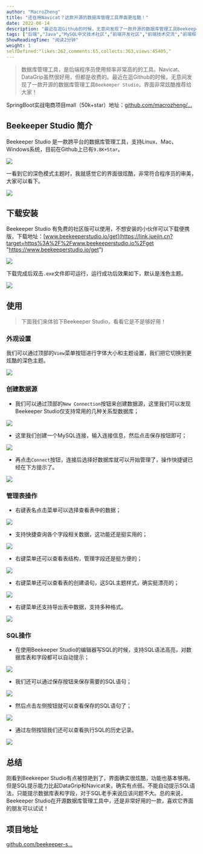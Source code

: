 ```yaml
---
author: "MacroZheng"
title: "还在用Navicat？这款开源的数据库管理工具界面更炫酷！"
date: 2022-06-14
description: "最近在逛Github的时候，无意间发现了一款开源的数据库管理工具Beekeeper Studio，界面非常炫酷推荐给大家！"
tags: ["后端","Java","MySQL中文技术社区","前端开发社区","前端技术交流","前端框架教程","JavaScript 学习资源","CSS 技巧与最佳实践","HTML5 最新动态","前端工程师职业发展","开源前端项目","前端技术趋势"]
ShowReadingTime: "阅读2分钟"
weight: 1
selfDefined:"likes:262,comments:65,collects:363,views:45405,"
---
```

> 数据库管理工具，是后端程序员使用频率非常高的的工具。Navicat、DataGrip虽然很好用，但都是收费的。最近在逛Github的时候，无意间发现了一款开源的数据库管理工具`Beekeeper Studio`，界面非常炫酷推荐给大家！

SpringBoot实战电商项目mall（50k+star）地址：[github.com/macrozheng/…](https://link.juejin.cn?target=https%3A%2F%2Fgithub.com%2Fmacrozheng%2Fmall "https://github.com/macrozheng/mall")

Beekeeper Studio 简介
-------------------

Beekeeper Studio 是一款跨平台的数据库管理工具，支持Linux、Mac、Windows系统，目前在Github上已有`9.8K+Star`。

![](/images/jueJin/4e5ea5c497d749b.png)

一看到它的深色模式主题时，我就感觉它的界面很炫酷，非常符合程序员的审美，大家可以看下。

![](/images/jueJin/41fb48fe53ee467.png)

下载安装
----

Beekeeper Studio 有免费的社区版可以使用，不想安装的小伙伴可以下载便携版，下载地址：[www.beekeeperstudio.io/get](https://link.juejin.cn?target=https%3A%2F%2Fwww.beekeeperstudio.io%2Fget "https://www.beekeeperstudio.io/get")

![](/images/jueJin/32f139eb1b1f473.png)

下载完成后双击`.exe`文件即可运行，运行成功后效果如下，默认是浅色主题。

![](/images/jueJin/5975ad7131c04f7.png)

使用
--

> 下面我们来体验下Beekeeper Studio，看看它是不是够好用！

### 外观设置

我们可以通过顶部的`View`菜单按钮进行字体大小和主题设置，我们把它切换到更炫酷的深色主题。

![](/images/jueJin/562e539c63fe4b7.png)

### 创建数据源

*   我们可以通过顶部的`New Connection`按钮来创建数据源，这里我们可以发现Beekeeper Studio仅支持常用的几种关系型数据库；

![](/images/jueJin/6b537cde55534d0.png)

*   这里我们创建一个MySQL连接，输入连接信息，然后点击保存按钮即可；

![](/images/jueJin/b5900c11454640c.png)

*   再点击`Connect`按钮，连接后选择好数据库就可以开始管理了，操作快捷键已经在下方提示了。

![](/images/jueJin/49645d2832ef4bf.png)

### 管理表操作

*   右键表名点击菜单可以选择查看表中的数据；

![](/images/jueJin/548b4624ed4546c.png)

*   支持快捷查询各个字段相关数据，这功能还是挺实用的；

![](/images/jueJin/88b107d40a8a476.png)

*   右键菜单还可以查看表结构，管理字段还是挺方便的；

![](/images/jueJin/eceea09813ac417.png)

*   右键菜单还可以查看表的创建语句，这SQL主题样式，确实挺漂亮的；

![](/images/jueJin/423f74bec5cb446.png)

*   右键菜单还支持导出表中数据，支持多种格式。

![](/images/jueJin/d6a16361ffb8402.png)

### SQL操作

*   在使用Beekeeper Studio的编辑器写SQL的时候，支持SQL语法高亮，对数据库表和字段都可以自动提示；

![](/images/jueJin/cf0b47828c524f1.png)

*   我们还可以通过保存按钮来保存需要的SQL语句；

![](/images/jueJin/2b18daba90a740b.png)

*   然后点击左侧按钮就可以查看保存的SQL语句了；

![](/images/jueJin/865a10b24347421.png)

*   通过左侧按钮我们还可以查看执行SQL的历史记录。

![](/images/jueJin/a222518f44914d0.png)

总结
--

刚看到Beekeeper Studio有点被惊艳到了，界面确实很炫酷，功能也基本够用。但是SQL提示能力比起DataGrip和Navicat来，确实有点弱。不能自动提示SQL语法，只能提示数据库表和字段，对于SQL老手来说应该问题不大。总的来说，Beekeeper Studio在开源数据库管理工具中，还是非常好用的一款，喜欢它界面的朋友可以试试！

项目地址
----

[github.com/beekeeper-s…](https://link.juejin.cn?target=https%3A%2F%2Fgithub.com%2Fbeekeeper-studio%2Fbeekeeper-studio%2F "https://github.com/beekeeper-studio/beekeeper-studio/")